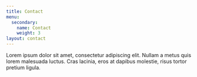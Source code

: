 ```yaml
---
title: Contact
menu:
  secondary:
    name: Contact
    weight: 3
layout: contact
---
```


Lorem ipsum dolor sit amet, consectetur adipiscing elit. Nullam a metus quis lorem malesuada luctus. Cras lacinia, eros at dapibus molestie, risus tortor pretium ligula.

